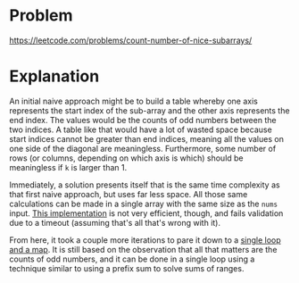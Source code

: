 # Problem

https://leetcode.com/problems/count-number-of-nice-subarrays/

# Explanation

An initial naive approach might be to build a table whereby one axis represents the start index of the sub-array and the other axis represents the end index. The values would be the counts of odd numbers between the two indices. A table like that would have a lot of wasted space because start indices cannot be greater than end indices, meaning all the values on one side of the diagonal are meaningless. Furthermore, some number of rows (or columns, depending on which axis is which) should be meaningless if `k` is larger than 1.

Immediately, a solution presents itself that is the same time complexity as that first naive approach, but uses far less space. All those same calculations can be made in a single array with the same size as the `nums` input. [This implementation](code1.cpp) is not very efficient, though, and fails validation due to a timeout (assuming that's all that's wrong with it).

From here, it took a couple more iterations to pare it down to a [single loop and a map](code2.cpp). It is still based on the observation that all that matters are the counts of odd numbers, and it can be done in a single loop using a technique similar to using a prefix sum to solve sums of ranges.

